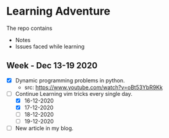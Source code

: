 # Learning Adventure
The repo contains
- Notes
- Issues faced while learning


## Week - Dec 13-19 2020
- [x] Dynamic programming problems in python. 
  - src: https://www.youtube.com/watch?v=oBt53YbR9Kk
- [ ] Continue Learning vim tricks every single day.
    - [x] 16-12-2020
    - [x] 17-12-2020
    - [ ] 18-12-2020 
    - [ ] 19-12-2020
- [ ] New article in my blog.
